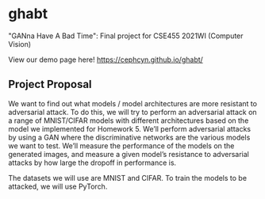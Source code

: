 # ghabt

"GANna Have A Bad Time": Final project for CSE455 2021WI (Computer Vision)

View our demo page here! https://cephcyn.github.io/ghabt/

## Project Proposal

We want to find out what models / model architectures are more resistant to adversarial attack. To do this, we will try to perform an adversarial attack on a range of MNIST/CIFAR models with different architectures based on the model we implemented for Homework 5. We’ll perform adversarial attacks by using a GAN where the discriminative networks are the various models we want to test. We’ll measure the performance of the models on the generated images, and measure a given model’s resistance to adversarial attacks by how large the dropoff in performance is. 

The datasets we will use are MNIST and CIFAR. To train the models to be attacked, we will use PyTorch. 
